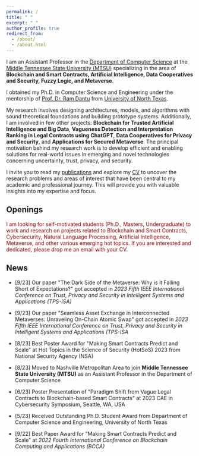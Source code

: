 ```yaml
---
permalink: /
title: " "
excerpt: " "
author_profile: true
redirect_from: 
  - /about/
  - /about.html
---
```


I am an Assistant Professor in the [Department of Computer Science](https://www.mtsu.edu/csc/) at the [Middle Tennessee State University (MTSU)](https://www.mtsu.edu/) specializing in the area of **Blockchain and Smart Contracts, Artificial Intelligence, Data Cooperatives and Security, Fuzzy Logic, and Metaverse**. 

I obtained my Ph.D. in Computer Science and Engineering under the mentorship of [Prof. Dr. Ram Dantu](https://computerscience.engineering.unt.edu/people/faculty/ram-dantu) from [University of North Texas](https://computerscience.engineering.unt.edu/). 

My research involves designing architectures, models, and algorithms with sound theoretical foundations and building prototype systems. Additionally, I am involved in few other projects: **Blockchain for Trusted Artificial Intelligence and Big Data**, **Vagueness Detection and Interpretation Ranking in Legal Contracts using ChatGPT**, **Data Cooperatives for Privacy and Security**, and **Applications for Secured Metaverse**. The principal motivation behind my research work is to develop efficient and enabling solutions for real-world issues in emerging and novel technologies concerning uncertainty, trust, privacy, and security.


I invite you to read my [publications](https://scholar.google.com/citations?hl=en&user=bhEKUskAAAAJ&view_op=list_works&sortby=pubdate) and explore my [CV](https://kritagya93.github.io/files/CV_Kritagya_Upadhyay.pdf) to uncover the research problems and areas of interest that have been central to my academic and professional journey. This will provide you with valuable insights into my expertise and focus.


## Openings
<font color="DarkRed"> I am looking for self-motivated students (Ph.D., Masters, Undergraduate) to work and research on projects related to Blockchain and Smart Contracts, Cybersecurity, Natural Language Processing, Artificial Intelligence, Metaverse, and other various emerging hot topics. If you are interested and dedicated, please drop me an email with your CV. </font>


## News
* [9/23] Our paper "The Dark Side of the Metaverse: Why is it Falling Short of Expectations?" got accepted in <i> 2023 Fifth IEEE International Conference on Trust, Privacy and Security in Intelligent Systems and Applications (TPS-ISA) </i> 

* [9/23] Our paper "Seamless Asset Exchange in Interconnected Metaverses: Unraveling On-Chain Atomic Swap" got accepted in <i> 2023 Fifth IEEE International Conference on Trust, Privacy and Security in Intelligent Systems and Applications (TPS-ISA </i>

* [8/23] Best Poster Award for "Making Smart Contracts Predict and Scale" at Hot Topics in the Science of Security (HotSoS) 2023 from National Security Agency (NSA)

* [8/23] Moved to Nashville Metropolitan Area to join **Middle Tennessee State University (MTSU)** as an Assistant Professor in the Department of Computer Science

* [6/23] Poster Presentation of "Paradigm Shift from Vague Legal Contracts to Blockchain-based Smart Contracts" at 2023 CAE in Cybersecurity Symposium, Seattle, WA, USA

* [5/23] Received Outstanding Ph.D. Student Award from Department of Computer Science and Engineering, University of North Texas

* [9/22] Best Paper Award for "Making Smart Contracts Predict and Scale" at <i> 2022 Fourth International Conference on Blockchain Computing and Applications (BCCA) </i>